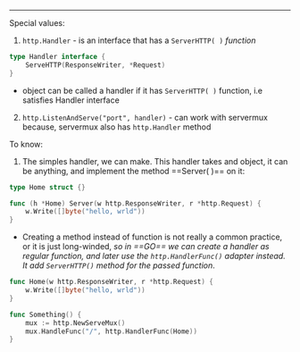 ***
Special values:
1. `http.Handler` - is an interface that has a `ServerHTTP( )` *function*
```go
type Handler interface {
	ServeHTTP(ResponseWriter, *Request)
}
```
- object can be called a handler if it has `ServerHTTP( )` function, i.e satisfies Handler interface

2. `http.ListenAndServe("port", handler)` - can work with servermux because, servermux also has `http.Handler` method 

To know:
1. The simples handler, we can make. This handler takes and object, it can be anything, and implement the method ==Server( )== on it:
```go 
type Home struct {}

func (h *Home) Server(w http.ResponseWriter, r *http.Request) {
    w.Write([]byte("hello, wrld"))
}
```
- Creating a method instead of function is not really a common practice, or it is just long-winded, *so in ==GO== we can create a handler as regular function, and later use the `http.HandlerFunc()` adapter instead. It add `ServerHTTP()` method for the passed function*. 
```go
func Home(w http.ResponseWriter, r *http.Request) {
    w.Write([]byte("hello, wrld"))
}

func Something() {
    mux := http.NewServeMux()
    mux.HandleFunc("/", http.HandlerFunc(Home))
}
```
